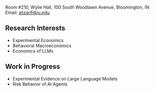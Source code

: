 Room #210, Wylie Hall, 100 South Woodlawn Avenue, Bloomington, IN  
Email: alizarif@iu.edu  

## Research Interests

- Experimental Economics
- Behavioral Macroeconomics
- Economics of LLMs

## Work in Progress

- Experimental Evidence on Large Language Models
- Risk Behavior of AI Agents
